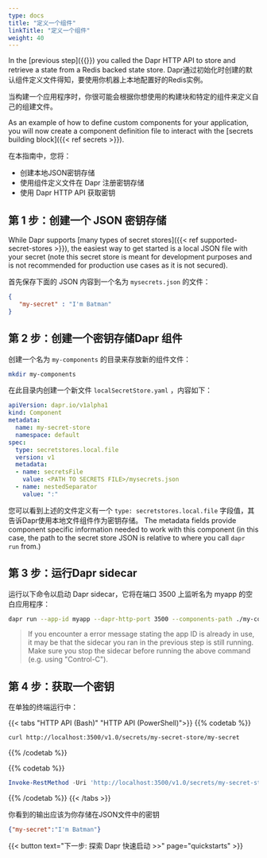 ```yaml
---
type: docs
title: "定义一个组件"
linkTitle: "定义一个组件"
weight: 40
---
```


In the [previous step]({{<ref get-started-api.md>}}) you called the Dapr HTTP API to store and retrieve a state from a Redis backed state store. Dapr通过初始化时创建的默认组件定义文件得知，要使用你机器上本地配置好的Redis实例。

当构建一个应用程序时，你很可能会根据你想使用的构建块和特定的组件来定义自己的组建文件。

As an example of how to define custom components for your application, you will now create a component definition file to interact with the [secrets building block]({{< ref secrets >}}).

在本指南中，您将：
- 创建本地JSON密钥存储
- 使用组件定义文件在 Dapr 注册密钥存储
- 使用 Dapr HTTP API 获取密钥

## 第 1 步：创建一个 JSON 密钥存储

While Dapr supports [many types of secret stores]({{< ref supported-secret-stores >}}), the easiest way to get started is a local JSON file with your secret (note this secret store is meant for development purposes and is not recommended for production use cases as it is not secured).

首先保存下面的 JSON 内容到一个名为 `mysecrets.json` 的文件：

```json
{
   "my-secret" : "I'm Batman"
}
```

## 第 2 步：创建一个密钥存储Dapr 组件

创建一个名为 `my-components` 的目录来存放新的组件文件：

```bash
mkdir my-components
```

在此目录内创建一个新文件 `localSecretStore.yaml` ，内容如下：


```yaml
apiVersion: dapr.io/v1alpha1
kind: Component
metadata:
  name: my-secret-store
  namespace: default
spec:
  type: secretstores.local.file
  version: v1
  metadata:
  - name: secretsFile
    value: <PATH TO SECRETS FILE>/mysecrets.json
  - name: nestedSeparator
    value: ":"
```

您可以看到上述的文件定义有一个 `type: secretstores.local.file` 字段值，其告诉Dapr使用本地文件组件作为密钥存储。 The metadata fields provide component specific information needed to work with this component (in this case, the path to the secret store JSON is relative to where you call `dapr run` from.)

## 第 3 步：运行Dapr sidecar

运行以下命令以启动 Dapr sidecar，它将在端口 3500 上监听名为 myapp 的空白应用程序：

```bash
dapr run --app-id myapp --dapr-http-port 3500 --components-path ./my-components
```

> If you encounter a error message stating the app ID is already in use, it may be that the sidecar you ran in the previous step is still running. Make sure you stop the sidecar before running the above command (e.g. using "Control-C").

## 第 4 步：获取一个密钥

在单独的终端运行中：

{{< tabs "HTTP API (Bash)" "HTTP API (PowerShell)">}}
{{% codetab %}}

```bash
curl http://localhost:3500/v1.0/secrets/my-secret-store/my-secret
```
{{% /codetab %}}

{{% codetab %}}
```powershell
Invoke-RestMethod -Uri 'http://localhost:3500/v1.0/secrets/my-secret-store/my-secret'
```
{{% /codetab %}}
{{< /tabs >}}

你看到的输出应该为你存储在JSON文件中的密钥

```json
{"my-secret":"I'm Batman"}
```

{{< button text="下一步: 探索 Dapr 快速启动 >>" page="quickstarts" >}}
